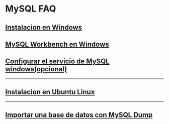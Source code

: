 # MySQL FAQ

## [Instalacion en Windows](./windowsInstall/windowsInstall.md)

## [MySQL Workbench en Windows](./workbenchWindows/workbenchWindows.md)

## [Configurar el servicio de MySQL windows(opcional)](./windowsService/windowsService.md)

---

## [Instalacion en Ubuntu Linux](./linuxInstall.md)

---

## [Importar una base de datos con MySQL Dump](./dumpImport/dumpImport.md)





